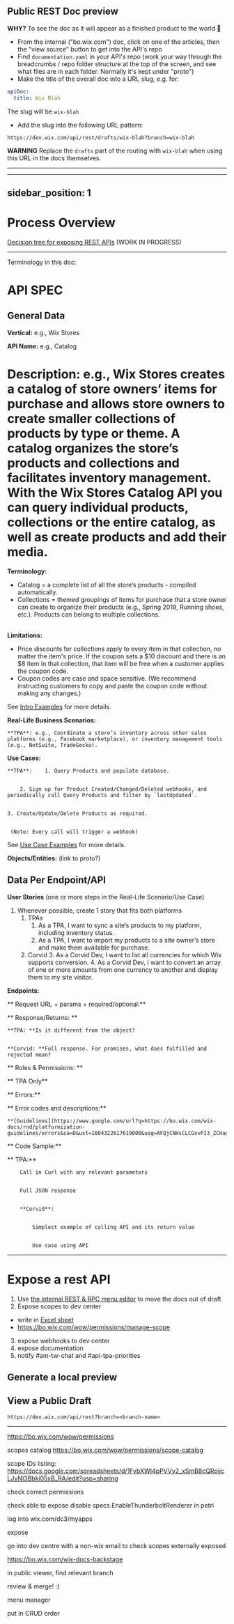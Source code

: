 ## Public REST Doc preview

**WHY?** To see the doc as it will appear as a finished product to the world 🙂

- From the internal ("bo.wix.com") doc, click on one of the articles, then the "view source" button to get into the API's repo
- Find `documentation.yaml` in your API's repo (work your way through the breadcrumbs / repo folder structure at the top of the screen, and see what files are in each folder. Normally it's kept under "proto")
- Make the title of the overall doc into a URL slug, e.g. for:

```yaml
apiDoc:
  title: Wix Blah
```
The slug will be `wix-blah`

- Add the slug into the following URL pattern:

```
https://dev.wix.com/api/rest/drafts/wix-blah?branch=wix-blah
```

**WARNING** Replace the `drafts` part of the routing with `wix-blah` when using this URL in the docs themselves.

<hr>

---
sidebar_position: 1
---

# Process Overview

[Decision tree for exposing REST APIs](https://miro.com/welcomeonboard/aTBQRHYxZFdybkt1TmlGc0NHRHJJOXJDZVpwb1lFOW9ucFlib0VmUWdOb2FMY3JzcmNjSmd1ZnhZcmlvempVTXwzMDc0NDU3MzU1NDQxMDIwOTkz) (WORK IN PROGRESS)

<hr>

<!-----
NEW: Check the "Suppress top comment" option to remove this info from the output.

Conversion time: 0.635 seconds.


Using this Markdown file:

1. Paste this output into your source file.
2. See the notes and action items below regarding this conversion run.
3. Check the rendered output (headings, lists, code blocks, tables) for proper
   formatting and use a linkchecker before you publish this page.

Conversion notes:

* Docs to Markdown version 1.0β31
* Tue Oct 26 2021 23:26:24 GMT-0700 (PDT)
* Source doc: API Spec - Draft
----->


Terminology in this doc:


# API SPEC


## General Data

**Vertical:** e.g., Wix Stores

**API Name:** e.g., Catalog


# **Description:** e.g., Wix Stores creates a catalog of store owners’ items for purchase and allows store owners to create smaller collections of products by type or theme. A catalog organizes the store’s products and collections and facilitates inventory management. With the Wix Stores Catalog API you can query individual products, collections or the entire catalog, as well as create products and add their media.

**Terminology:**  	



* Catalog = a complete list of all the store’s products - compiled automatically.
* Collections = themed groupings of items for purchase that a store owner can create to organize their products (e.g., Spring 2019, Running shoes, etc.). Products can belong to multiple collections.

 \
	**Limitations:**



* Price discounts for collections apply to every item in that collection, no matter the item's price. If the coupon sets a $10 discount and there is an $8 item in that collection, that item will be free when a customer applies the coupon code.
* Coupon codes are case and space sensitive. (We recommend instructing customers to copy and paste the coupon code without making any changes.)

See [Intro Examples](https://docs.google.com/document/d/18TDU40kPEmVxHNJ5AFNPo82DDgPv5uLIYGeOiGJFLjI/edit?usp=sharing) for more details.

**Real-Life Business Scenarios:** 


    **TPA**: e.g., Coordinate a store’s inventory across other sales platforms (e.g., Facebook marketplace), or inventory management tools (e.g., NetSuite, TradeGecko).

**Use Cases:**


    **TPA**: 	1. Query Products and populate database. 


        2. Sign up for Product Created/Changed/Deleted webhooks, and periodically call Query Products and filter by `lastUpdated`. 


    3. Create/Update/Delete Products as required.


     (Note: Every call will trigger a webhook)

See [Use Case Examples](https://docs.google.com/document/d/18TDU40kPEmVxHNJ5AFNPo82DDgPv5uLIYGeOiGJFLjI/edit?usp=sharing) for more details.

**Objects/Entities:** (link to proto?)


## Data Per Endpoint/API

**User Stories** (one or more steps in the Real-Life Scenario/Use Case)



1. Whenever possible, create 1 story that fits both platforms
    1. TPAs
        1. As a TPA, I want to sync a site’s products to my platform, including inventory status.
        2. As a TPA, I want to import my products to a site owner’s store and make them available for purchase.
    2. Corvid
        3. As a Corvid Dev, I want to list all currencies for which Wix supports conversion.
        4. As a Corvid Dev, I want to convert an array of one or more amounts from one currency to another and display them to my site visitor.

**Endpoints:**

**	Request URL + params + required/optional:**

**	Response/Returns: **


    **TPA: **Is it different from the object?


    **Corvid: **Full response. For promises, what does fulfilled and rejected mean?

**	Roles & Permissions: **

**		TPA Only**

** 	Errors:**

**		Error codes and descriptions:**


    **[Guidelines](https://www.google.com/url?q=https://bo.wix.com/wix-docs/rnd/platformization-guidelines/errors&sa=D&ust=1604322617619000&usg=AFQjCNHsCLCGxvPI3_ZCHagu34o_HCDjvQ)**

**	Code Sample:**

**		TPA:**


        Call in Curl with any relevant parameters


        Full JSON response


        **Corvid**: 


        	Simplest example of calling API and its return value


        	Use case using API 

<hr>

# Expose a rest API
1. Use [the internal REST & RPC menu editor](https://bo.wix.com/wix-docs-backstage/projects/519ba616-bc00-43a6-b7d4-c333fc87cd1e/sites/dfd344c3-ecd3-404b-8282-5486786c6cd0/menu-editor) to move the docs out of draft
1. Expose scopes to dev center
 - write in [Excel sheet](https://docs.google.com/spreadsheets/d/1FvbXWI4pPVVy2_xSmB8cQRoijcLJvNl3Bbki05xB_RA/)
 - https://bo.wix.com/wow/permissions/manage-scope
3. expose webhooks to dev center
4. expose documentation
5. notify #am-tw-chat and #api-tpa-priorities


## Generate a local preview

## View a Public Draft


`https://dev.wix.com/api/rest?branch=<branch-name>`


<hr>

https://bo.wix.com/wow/permissions

scopes catalog https://bo.wix.com/wow/permissions/scope-catalog

scope IDs listing: https://docs.google.com/spreadsheets/d/1FvbXWI4pPVVy2_xSmB8cQRoijcLJvNl3Bbki05xB_RA/edit?usp=sharing

check correct permissions 

check able to expose
disable specs.EnableThunderboltRenderer in petri

log into wix.com/dc3/myapps

expose

go into dev centre with a non-wix email to check scopes externally exposed


https://bo.wix.com/wix-docs-backstage

in public viewer, find relevant branch

review & merge! :)

menu manager

put in CRUD order
